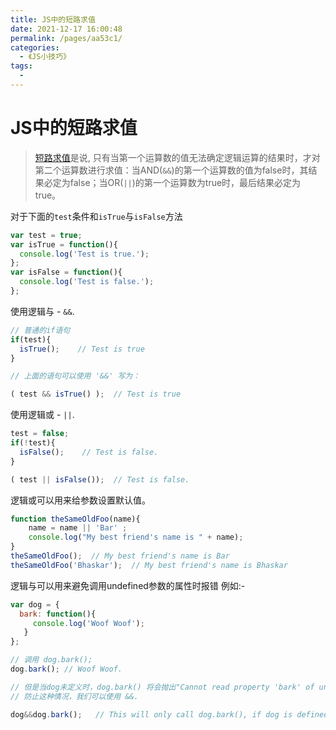 ```yaml
---
title: JS中的短路求值
date: 2021-12-17 16:00:48
permalink: /pages/aa53c1/
categories:
  - 《JS小技巧》
tags:
  - 
---
```



# JS中的短路求值



> [短路求值](https://zh.wikipedia.org/wiki/%E7%9F%AD%E8%B7%AF%E6%B1%82%E5%80%BC)是说, 只有当第一个运算数的值无法确定逻辑运算的结果时，才对第二个运算数进行求值：当AND(`&&`)的第一个运算数的值为false时，其结果必定为false；当OR(`||`)的第一个运算数为true时，最后结果必定为true。

<!-- more -->

对于下面的`test`条件和`isTrue`与`isFalse`方法

```js
var test = true;
var isTrue = function(){
  console.log('Test is true.');
};
var isFalse = function(){
  console.log('Test is false.');
};

```

使用逻辑与 - `&&`.

```js
// 普通的if语句
if(test){
  isTrue();    // Test is true
}

// 上面的语句可以使用 '&&' 写为：

( test && isTrue() );  // Test is true
```

使用逻辑或 - `||`.

```js
test = false;
if(!test){
  isFalse();    // Test is false.
}

( test || isFalse());  // Test is false.
```

逻辑或可以用来给参数设置默认值。

```js
function theSameOldFoo(name){
    name = name || 'Bar' ;
    console.log("My best friend's name is " + name);
}
theSameOldFoo();  // My best friend's name is Bar
theSameOldFoo('Bhaskar');  // My best friend's name is Bhaskar
```

逻辑与可以用来避免调用undefined参数的属性时报错
例如:-

```js
var dog = {
  bark: function(){
     console.log('Woof Woof');
   }
};

// 调用 dog.bark();
dog.bark(); // Woof Woof.

// 但是当dog未定义时，dog.bark() 将会抛出"Cannot read property 'bark' of undefined." 错误
// 防止这种情况，我们可以使用 &&.

dog&&dog.bark();   // This will only call dog.bark(), if dog is defined.

```
